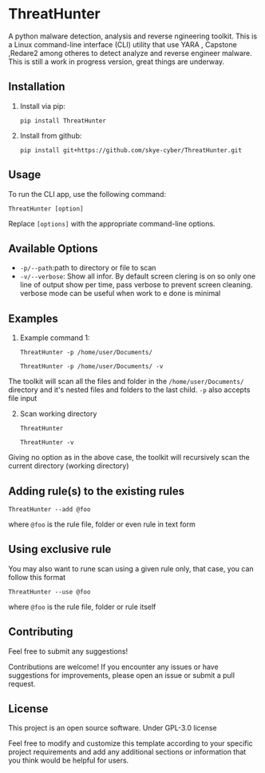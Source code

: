 # ThreatHunter
A python malware detection, analysis and reverse ngineering toolkit.
This is a Linux command-line interface (CLI) utility that use YARA , Capstone ,Redare2 among otheres to detect analyze and reverse engineer malware.
This is still a work in progress version, great things are underway.

## Installation

1. Install via pip:

   ```shell
   pip install ThreatHunter
      ```
2. Install from github:

   ```shell
   pip install git+https://github.com/skye-cyber/ThreatHunter.git
   ```
## Usage

To run the CLI app, use the following command:

```shell
ThreatHunter [option]
```

Replace `[options]` with the appropriate command-line options.

## Available Options

- `-p/--path`:path to directory or file to scan
- `-v/--verbose`: Show all infor. By default screen clering is on so only one line of output show per time,
pass verbose to prevent screen cleaning.
verbose mode can be useful when work to e done is minimal

## Examples

1. Example command 1:

   ```shell
   ThreatHunter -p /home/user/Documents/
   ```

   ```shell
   ThreatHunter -p /home/user/Documents/ -v
   ```

  The toolkit will scan all the files and folder in the `/home/user/Documents/` directory and it's nested
  files and folders to the last child.
  `-p` also accepts file input

2. Scan working directory
   ```shell
   ThreatHunter
   ```
   ```shell
   ThreatHunter -v
   ```
Giving no option as in the above case, the toolkit will recursively scan the current directory (working directory)

## Adding rule(s) to the existing rules
```shell
ThreatHunter --add @foo
```
where ``@foo`` is the rule file, folder or even rule in text form

## Using exclusive rule
You may also want to rune scan using a given rule only, that case, you can follow this format
```shell
ThreatHunter --use @foo
```
where ``@foo`` is the rule file, folder or rule itself
## Contributing
Feel free to submit any suggestions!

Contributions are welcome! If you encounter any issues or have suggestions for improvements, please open an issue or submit a pull request.

## License

This project is an open source software. Under GPL-3.0 license


Feel free to modify and customize this template according to your specific project requirements and add any additional sections or information that you think would be helpful for users.

